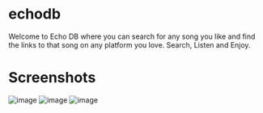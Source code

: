 # echodb
Welcome to Echo DB where you can search for any song you like and find the links to that song on any platform you love. Search, Listen and Enjoy.

# Screenshots
![image](https://user-images.githubusercontent.com/65386038/118430298-6d2d7000-b6f1-11eb-93c4-38c342fc3797.png)
![image](https://user-images.githubusercontent.com/65386038/118430448-b8e01980-b6f1-11eb-875e-b74ab99ced08.png)
![image](https://user-images.githubusercontent.com/65386038/118430490-cd241680-b6f1-11eb-9d2d-d7dfbab7d388.png)

